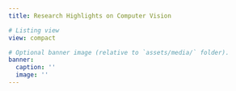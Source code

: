 ```yaml
---
title: Research Highlights on Computer Vision

# Listing view
view: compact

# Optional banner image (relative to `assets/media/` folder).
banner:
  caption: ''
  image: ''
---
```


